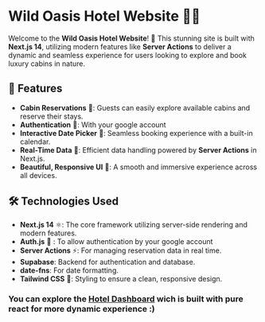 # Wild Oasis Hotel Website 🌿🏨

Welcome to the **Wild Oasis Hotel Website**! 🌊 This stunning site is built with **Next.js 14**, utilizing modern features like **Server Actions** to deliver a dynamic and seamless experience for users looking to explore and book luxury cabins in nature.

## 🚀 Features

- **Cabin Reservations** 🏡: Guests can easily explore available cabins and reserve their stays.
- **Authentication** 🔐: With your google account
- **Interactive Date Picker** 📅: Seamless booking experience with a built-in calendar.
- **Real-Time Data** 🔄: Efficient data handling powered by **Server Actions** in Next.js.
- **Beautiful, Responsive UI** 🌱: A smooth and immersive experience across all devices.

## 🛠️ Technologies Used

- **Next.js 14** ⚛️: The core framework utilizing server-side rendering and modern features.
- **Auth.js** 🔐 : To allow authentication by your google account
- **Server Actions** ⚡: For managing reservation data in real time.
- **Supabase**: Backend for authentication and database.
- **date-fns**: For date formatting.
- **Tailwind CSS** 🎨: Styling to ensure a clean, responsive design.


### You can explore the [Hotel Dashboard](https://github.com/Ahmed-yasser-66/Hotel-System) wich is built with pure react for more dynamic experience :)
